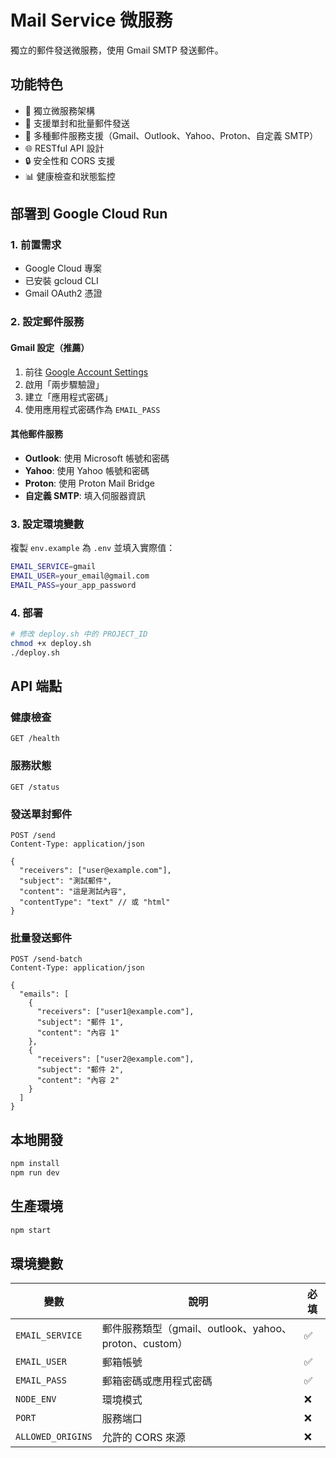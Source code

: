 # Mail Service 微服務

獨立的郵件發送微服務，使用 Gmail SMTP 發送郵件。

## 功能特色

- 🚀 獨立微服務架構
- 📧 支援單封和批量郵件發送
- 🔐 多種郵件服務支援（Gmail、Outlook、Yahoo、Proton、自定義 SMTP）
- 🌐 RESTful API 設計
- 🔒 安全性和 CORS 支援
- 📊 健康檢查和狀態監控

## 部署到 Google Cloud Run

### 1. 前置需求

- Google Cloud 專案
- 已安裝 gcloud CLI
- Gmail OAuth2 憑證

### 2. 設定郵件服務

#### Gmail 設定（推薦）
1. 前往 [Google Account Settings](https://myaccount.google.com/)
2. 啟用「兩步驟驗證」
3. 建立「應用程式密碼」
4. 使用應用程式密碼作為 `EMAIL_PASS`

#### 其他郵件服務
- **Outlook**: 使用 Microsoft 帳號和密碼
- **Yahoo**: 使用 Yahoo 帳號和密碼
- **Proton**: 使用 Proton Mail Bridge
- **自定義 SMTP**: 填入伺服器資訊

### 3. 設定環境變數

複製 `env.example` 為 `.env` 並填入實際值：

```bash
EMAIL_SERVICE=gmail
EMAIL_USER=your_email@gmail.com
EMAIL_PASS=your_app_password
```

### 4. 部署

```bash
# 修改 deploy.sh 中的 PROJECT_ID
chmod +x deploy.sh
./deploy.sh
```

## API 端點

### 健康檢查
```
GET /health
```

### 服務狀態
```
GET /status
```

### 發送單封郵件
```
POST /send
Content-Type: application/json

{
  "receivers": ["user@example.com"],
  "subject": "測試郵件",
  "content": "這是測試內容",
  "contentType": "text" // 或 "html"
}
```

### 批量發送郵件
```
POST /send-batch
Content-Type: application/json

{
  "emails": [
    {
      "receivers": ["user1@example.com"],
      "subject": "郵件 1",
      "content": "內容 1"
    },
    {
      "receivers": ["user2@example.com"],
      "subject": "郵件 2",
      "content": "內容 2"
    }
  ]
}
```

## 本地開發

```bash
npm install
npm run dev
```

## 生產環境

```bash
npm start
```

## 環境變數

| 變數 | 說明 | 必填 |
|------|------|------|
| `EMAIL_SERVICE` | 郵件服務類型（gmail、outlook、yahoo、proton、custom） | ✅ |
| `EMAIL_USER` | 郵箱帳號 | ✅ |
| `EMAIL_PASS` | 郵箱密碼或應用程式密碼 | ✅ |
| `NODE_ENV` | 環境模式 | ❌ |
| `PORT` | 服務端口 | ❌ |
| `ALLOWED_ORIGINS` | 允許的 CORS 來源 | ❌ |
